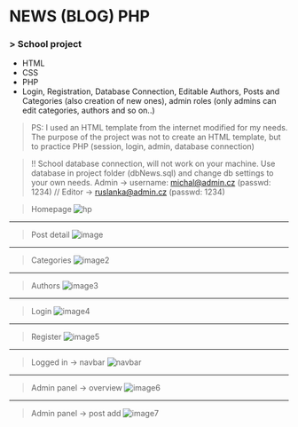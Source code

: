 # NEWS (BLOG) PHP
### > School project
  * HTML
  * CSS
  * PHP
  * Login, Registration, Database Connection, Editable Authors, Posts and Categories (also creation of new ones), admin roles (only admins can edit categories, authors and so on..)
  
  > PS: I used an HTML template from the internet modified for my needs. The purpose of the project was not to create an HTML template, but to practice PHP (session, login, admin, database connection)
  
  > !! School database connection, will not work on your machine. Use database in project folder (dbNews.sql) and change db settings to your own needs. Admin -> username: michal@admin.cz (passwd: 1234) // Editor -> ruslanka@admin.cz (passwd: 1234)
 
 >Homepage
 >![hp](https://github.com/melovin/News_projekt/assets/70209304/44c54814-cbda-4d5f-89b2-83af1bddeea2)
 ***
 >Post detail
 >![image](https://github.com/melovin/News_projekt/assets/70209304/b958e612-73bc-41f9-8297-fb2f84e0f6f7)
 ***
 >Categories
 >![image2](https://github.com/melovin/News_projekt/assets/70209304/dedc185d-afd4-4dcf-b1ef-89d39371fccc)
 ***
 >Authors
 >![image3](https://github.com/melovin/News_projekt/assets/70209304/2d17c1eb-ade4-4773-8914-3361a65c1ffe)
 ***
 >Login
 >![image4](https://github.com/melovin/News_projekt/assets/70209304/19086f9a-b4d4-42d5-9fff-f90f80adddaf)
 ***
 >Register
 >![image5](https://github.com/melovin/News_projekt/assets/70209304/f8d47773-8c92-4f7a-80bc-981806f91acf)
 ***
 > Logged in -> navbar
 > ![navbar](https://github.com/melovin/News_projekt/assets/70209304/d773d08f-4c4a-4557-b655-9716891b4290)
 ***
 >Admin panel -> overview
 >![image6](https://github.com/melovin/News_projekt/assets/70209304/e4dce272-e755-49ed-86ec-6a630ee58e9a)
 ***
 >Admin panel -> post add
 >![image7](https://github.com/melovin/News_projekt/assets/70209304/c04c9b5d-aac5-4d1a-a1a9-d8d9e66ed810)
